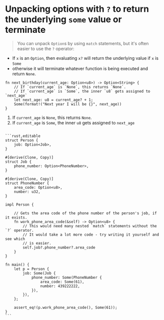 # Unpacking options with `?` to return the underlying `some` value or terminate

> You can unpack `Option`s by using `match` statements, but it's often easier to
> use the `?` operator:

- If `x` is an `Option`, then evaluating `x?` will return the underlying value if `x` is `Some`
- otherwise it will terminate whatever function is being executed and return `None`.

```rust,editable
fn next_birthday(current_age: Option<u8>) -> Option<String> {
	// If `current_age` is `None`, this returns `None`.
	// If `current_age` is `Some`, the inner `u8` gets assigned to `next_age`
    let next_age: u8 = current_age? + 1;
    Some(format!("Next year I will be {}", next_age))
}
```

1. If `current_age` is `None`, this returns `None`.
2. If `current_age` is `Some`, the inner `u8` gets assigned to `next_age`

~~~admonish tip title="You can chain many *?*s together to make your code much more readable." collapsible=true

```rust,editable
struct Person {
    job: Option<Job>,
}

#[derive(Clone, Copy)]
struct Job {
    phone_number: Option<PhoneNumber>,
}

#[derive(Clone, Copy)]
struct PhoneNumber {
    area_code: Option<u8>,
    number: u32,
}

impl Person {

    // Gets the area code of the phone number of the person's job, if it exists.
    fn work_phone_area_code(&self) -> Option<u8> {
        // This would need many nested `match` statements without the `?` operator.
        // It would take a lot more code - try writing it yourself and see which
        // is easier.
        self.job?.phone_number?.area_code
    }
}

fn main() {
    let p = Person {
        job: Some(Job {
            phone_number: Some(PhoneNumber {
                area_code: Some(61),
                number: 439222222,
            }),
        }),
    };

    assert_eq!(p.work_phone_area_code(), Some(61));
}
```

~~~
